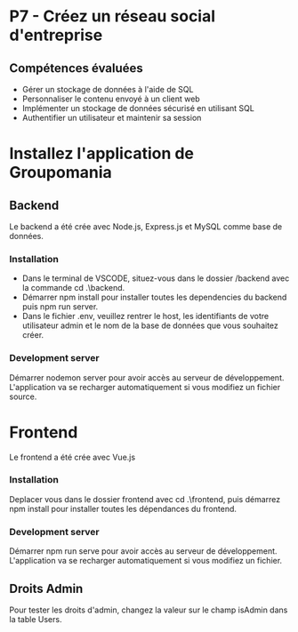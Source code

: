 # P7 - Créez un réseau social d'entreprise
## Compétences évaluées
- Gérer un stockage de données à l'aide de SQL
- Personnaliser le contenu envoyé à un client web
- Implémenter un stockage de données sécurisé en utilisant SQL
- Authentifier un utilisateur et maintenir sa session
# Installez l'application de Groupomania 
## Backend
Le backend a été crée avec Node.js, Express.js et MySQL comme base de données.
### Installation
- Dans le terminal de VSCODE, situez-vous dans le dossier /backend avec la commande cd .\backend\.
- Démarrer npm install pour installer toutes les dependencies du backend puis npm run server.
- Dans le fichier .env, veuillez rentrer le host, les identifiants de votre utilisateur admin et le nom de la base de données que vous souhaitez créer.
### Development server
Démarrer nodemon server pour avoir accès au serveur de développement. L'application va se recharger automatiquement si vous modifiez un fichier source.
# Frontend
Le frontend a été crée avec Vue.js
### Installation
Deplacer vous dans le dossier frontend avec cd .\frontend\, puis démarrez npm install pour installer toutes les dépendances du frontend.
### Development server
Démarrer npm run serve pour avoir accès au serveur de développement. L'application va se recharger automatiquement si vous modifiez un fichier.
## Droits Admin
Pour tester les droits d'admin, changez la valeur sur le champ isAdmin dans la table Users.
